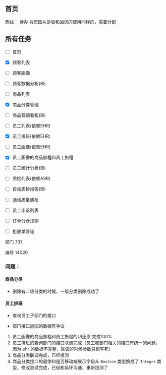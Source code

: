 ## 首页

热线： 待办 背景图片是否和回访的使用同样的，需要分配

## 所有任务

- [ ] 首页
- [x] 顾客列表
- [ ] 顾客画像
- [ ] 顾客数据分析(BI)
- [ ] 商品列表
- [x] 商品分类管理
- [ ] 商品营销看板(BI)
- [ ] 员工列表(依赖EHR)
- [x] 员工排班(依赖EHR)
- [ ] 员工画像(依赖EHR)
- [x] 员工画像的商品旅程和员工旅程
- [ ] 员工统计分析(BI)
- [ ] 质检列表(依赖ASR)
- [ ] 自动质检报告(BI)
- [ ] 通话质量质检
- [ ] 员工申诉列表
- [ ] 订单分仓规则
- [ ] 拒收单管理





部门 731

编号   14020

### 问题：

#### 商品分类

- 删除有二级分类的时候，一级分类删除成功了

#### 员工排班

- 查询员工子部门的接口

- 部门接口返回的数据有争议

  

  

1. 员工画像的商品旅程和员工旅程的UI还原 完成100%
2. 员工排班的查询部门的接口联调完成（员工和部门相关的接口有统一的问题，因为 ehr 的数据不完整，联调的时候参数只能写死）
3. 商品分类联调完成，已经提测
4. 商品分类接口的启停和是否移动端展示字段从 `Boolean` 类型换成了 `Integer` 类型，修改测试完成，已经和吴环沟通，重新提测了















